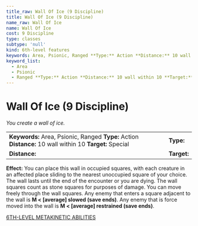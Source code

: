 ```yaml
---
title_raw: Wall Of Ice (9 Discipline)
title: Wall Of Ice (9 Discipline)
name_raw: Wall Of Ice
name: Wall Of Ice
cost: 9 Discipline
type: classes
subtype: 'null'
kind: 6th-level features
keywords: Area, Psionic, Ranged **Type:** Action **Distance:** 10 wall within 10 **Target:** Special
keyword_list:
  - Area
  - Psionic
  - Ranged **Type:** Action **Distance:** 10 wall within 10 **Target:** Special
---
```


# Wall Of Ice (9 Discipline)

*You create a wall of ice.*

|                                                                                                          |             |
| :------------------------------------------------------------------------------------------------------- | :---------- |
| **Keywords:** Area, Psionic, Ranged **Type:** Action **Distance:** 10 wall within 10 **Target:** Special | **Type:**   |
| **Distance:**                                                                                            | **Target:** |

**Effect:** You can place this wall in occupied squares, with each creature in an affected place sliding to the nearest unoccupied square of your choice. The wall lasts until the end of the encounter or you are dying. The wall squares count as stone squares for purposes of damage. You can move freely through the wall squares. Any enemy that enters a square adjacent to the wall is **M \< \[average\] slowed (save ends)**. Any enemy that is force moved into the wall is **M \< \[average\] restrained (save ends)**.

[6TH-LEVEL METAKINETIC ABILITIES](./6th-Level%20Metakinetic%20Abilities.md)
